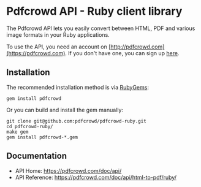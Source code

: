 # Pdfcrowd API - Ruby client library

The Pdfcrowd API lets you easily convert between HTML, PDF and various image
formats in your Ruby applications.

To use the API, you need an account on
[http://pdfcrowd.com](https://pdfcrowd.com). If you don't have one, you
can sign up [here](https://pdfcrowd.com/pricing/api/).

## Installation

The recommended installation method is via
[RubyGems](https://rubygems.org/gems/pdfcrowd):

    gem install pdfcrowd

Or you can build and install the gem manually:

    git clone git@github.com:pdfcrowd/pdfcrowd-ruby.git
    cd pdfcrowd-ruby/
    make gem
    gem install pdfcrowd-*.gem

## Documentation

* API Home:  <https://pdfcrowd.com/doc/api/>
* API Reference:  <https://pdfcrowd.com/doc/api/html-to-pdf/ruby/>
